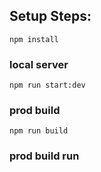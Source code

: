 
## Setup Steps:
`npm install`
### local server
`npm run start:dev`
### prod build
`npm run build`
### prod build run
